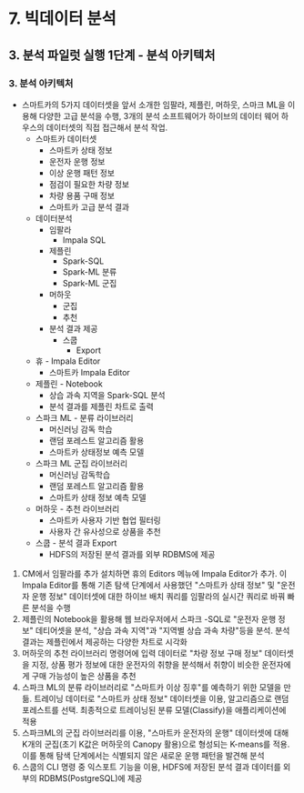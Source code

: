 # 7. 빅데이터 분석
## 3. 분석 파일럿 실행 1단계 - 분석 아키텍처
### 3. 분석 아키텍처
- 스마트카의 5가지 데이터셋을 앞서 소개한 임팔라, 제플린, 머하웃, 스마크 ML을 이용해 다양한 고급 분석을 수행, 3개의 분석 소프트웨어가 하이브의 데이터 웨어 하우스의 데이터셋의 직접 접근해서 분석 작업.
  - 스마트카 데이터셋
    - 스마트카 상태 정보
    - 운전자 운행 정보
    - 이상 운행 패턴 정보
    - 점검이 필요한 차량 정보
    - 차량 용품 구매 정보
    - 스마트카 고급 분석 결과
  - 데이터분석
    - 임팔라
      - Impala SQL
    - 제플린
      - Spark-SQL
      - Spark-ML 분류
      - Spark-ML 군집
    - 머하웃
      - 군집
      - 추천
    - 분석 결과 제공
      - 스쿱
        - Export
  - 휴 - Impala Editor
    - 스마트카 Impala Editor
  - 제플린 - Notebook
    - 상습 과속 지역을 Spark-SQL 분석
    - 분석 결과를 제플린 차트로 출력
  - 스파크 ML - 분류 라이브러리
    - 머신러닝 감독 학습
    - 랜덤 포레스트 알고리즘 활용
    - 스마트카 상태정보 예측 모델
  - 스파크 ML 군집 라이브러리
    - 머신러닝 감독학습
    - 랜덤 포레스트 알고리즘 활용
    - 스마트카 상태 정보 예측 모델
  - 머하웃 - 추천 라이브러리
    - 스마트카 사용자 기반 협업 필터링
    - 사용자 간 유사성으로 상품을 추천
  - 스쿱 - 분석 결과 Export
    - HDFS의 저장된 분석 결과를 외부 RDBMS에 제공
1. CM에서 임팔라를 추가 설치하면 휴의 Editors 메뉴에 Impala Editor가 추가. 이 Impala Editor를 통해 기존 탐색 단계에서 사용했던 "스마트카 상태 정보" 및 "운전자 운행 정보" 데이터셋에 대한 하이브 배치 쿼리를 임팔라의 실시간 쿼리로 바꿔 빠른 분석을 수행
2. 제플린의 Notebook을 활용해 웹 브라우저에서 스파크 -SQL로 "운전자 운행 정보" 데티어셋을 분석, "상습 과속 지역"과 "지역별 상습 과속 차량"등을 분석. 분석 결과는 제플린에서 제공하는 다양한 차트로 시각화
3. 머하웃의 추천 라이브러리 명령어에 입력 데이터로 "차량 정보 구매 정보" 데이터셋을 지정, 상품 평가 정보에 대한 운전자의 취향을 분석해서 취향이 비슷한 운전자에게 구매 가능성이 높은 상품을 추천
4. 스파크 ML의 분류 라이브러리로 "스마트카 이상 징후"를 예측하기 위한 모델을 만듦. 트레이닝 데이터로 "스마트카 상태 정보" 데이터셋을 이용, 알고리즘으로 랜덤 포레스트를 선택. 최종적으로 트레이닝된 분류 모델(Classify)을 애플리케이션에 적용
5. 스파크ML의 군집 라이브러리를 이용, "스마트카 운전자의 운행" 데이터셋에 대해 K개의 군집(초기 K값은 머하웃의 Canopy 활용)으로 형성되는 K-means를 적용. 이를 통해 탐색 단계에서는 식별되지 않은 새로운 운행 패턴을 발견해 분석
6. 스쿱의 CLI 명령 중 익스포트 기능을 이용, HDFS에 저장된 분석 결과 데이터를 외부의 RDBMS(PostgreSQL)에 제공

